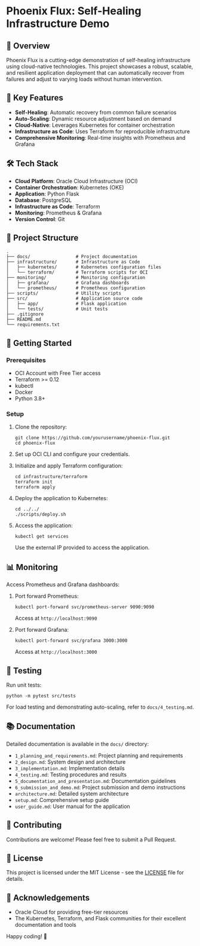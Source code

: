 # Phoenix Flux: Self-Healing Infrastructure Demo

## 🌟 Overview

Phoenix Flux is a cutting-edge demonstration of self-healing infrastructure using cloud-native technologies. This project showcases a robust, scalable, and resilient application deployment that can automatically recover from failures and adjust to varying loads without human intervention.

## 🚀 Key Features

- **Self-Healing**: Automatic recovery from common failure scenarios
- **Auto-Scaling**: Dynamic resource adjustment based on demand
- **Cloud-Native**: Leverages Kubernetes for container orchestration
- **Infrastructure as Code**: Uses Terraform for reproducible infrastructure
- **Comprehensive Monitoring**: Real-time insights with Prometheus and Grafana

## 🛠 Tech Stack

- **Cloud Platform**: Oracle Cloud Infrastructure (OCI)
- **Container Orchestration**: Kubernetes (OKE)
- **Application**: Python Flask
- **Database**: PostgreSQL
- **Infrastructure as Code**: Terraform
- **Monitoring**: Prometheus & Grafana
- **Version Control**: Git

## 📂 Project Structure

```
.
├── docs/                 # Project documentation
├── infrastructure/       # Infrastructure as Code
│   ├── kubernetes/       # Kubernetes configuration files
│   └── terraform/        # Terraform scripts for OCI
├── monitoring/           # Monitoring configuration
│   ├── grafana/          # Grafana dashboards
│   └── prometheus/       # Prometheus configuration
├── scripts/              # Utility scripts
├── src/                  # Application source code
│   ├── app/              # Flask application
│   └── tests/            # Unit tests
├── .gitignore
├── README.md
└── requirements.txt
```

## 🚦 Getting Started

### Prerequisites

- OCI Account with Free Tier access
- Terraform >= 0.12
- kubectl
- Docker
- Python 3.8+

### Setup

1. Clone the repository:
   ```
   git clone https://github.com/yourusername/phoenix-flux.git
   cd phoenix-flux
   ```

2. Set up OCI CLI and configure your credentials.

3. Initialize and apply Terraform configuration:
   ```
   cd infrastructure/terraform
   terraform init
   terraform apply
   ```

4. Deploy the application to Kubernetes:
   ```
   cd ../../
   ./scripts/deploy.sh
   ```

5. Access the application:
   ```
   kubectl get services
   ```
   Use the external IP provided to access the application.

## 📊 Monitoring

Access Prometheus and Grafana dashboards:

1. Port forward Prometheus:
   ```
   kubectl port-forward svc/prometheus-server 9090:9090
   ```
   Access at `http://localhost:9090`

2. Port forward Grafana:
   ```
   kubectl port-forward svc/grafana 3000:3000
   ```
   Access at `http://localhost:3000`

## 🧪 Testing

Run unit tests:
```
python -m pytest src/tests
```

For load testing and demonstrating auto-scaling, refer to `docs/4_testing.md`.

## 📚 Documentation

Detailed documentation is available in the `docs/` directory:

- `1_planning_and_requirements.md`: Project planning and requirements
- `2_design.md`: System design and architecture
- `3_implementation.md`: Implementation details
- `4_testing.md`: Testing procedures and results
- `5_documentation_and_presentation.md`: Documentation guidelines
- `6_submission_and_demo.md`: Project submission and demo instructions
- `architecture.md`: Detailed system architecture
- `setup.md`: Comprehensive setup guide
- `user_guide.md`: User manual for the application

## 🤝 Contributing

Contributions are welcome! Please feel free to submit a Pull Request.

## 📜 License

This project is licensed under the MIT License - see the [LICENSE](LICENSE) file for details.

## 🙏 Acknowledgements

- Oracle Cloud for providing free-tier resources
- The Kubernetes, Terraform, and Flask communities for their excellent documentation and tools

Happy coding! 🚀
